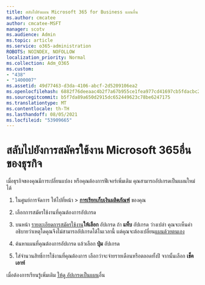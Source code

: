 ```yaml
---
title: สลับไปยังแผน Microsoft 365 for Business แผนอื่น
ms.author: cmcatee
author: cmcatee-MSFT
manager: scotv
ms.audience: Admin
ms.topic: article
ms.service: o365-administration
ROBOTS: NOINDEX, NOFOLLOW
localization_priority: Normal
ms.collection: Adm_O365
ms.custom:
- "438"
- "1400007"
ms.assetid: 49d77463-d3da-4106-abcf-2d5209106ea2
ms.openlocfilehash: 6882f76deeaac4b2f7a67b955ce1fea977cd41697cb5fdacbc2d866b3933ef8a
ms.sourcegitcommit: b5f7da89a650d2915dc652449623c78be6247175
ms.translationtype: MT
ms.contentlocale: th-TH
ms.lasthandoff: 08/05/2021
ms.locfileid: "53909665"
---
```

# <a name="switch-to-a-different-microsoft-365-for-business-subscription"></a>สลับไปยังการสมัครใช้งาน Microsoft 365อื่นของธุรกิจ

เมื่อธุรกิจของคุณมีการเปลี่ยนแปลง หรือคุณต้องการฟีเจอร์เพิ่มเติม คุณสามารถอัปเกรดเป็นแผนใหม่ได้
  
1. ในศูนย์การจัดการ ให้ไปที่หน้า \> **[การเรียกเก็บเงินผลิตภัณฑ์](https://go.microsoft.com/fwlink/p/?linkid=842054)** ของคุณ

2. เลือกการสมัครใช้งานที่คุณต้องการอัปเกรด

3. บนหน้า [รายละเอียดการสมัครใช้งาน](https://admin.microsoft.com/AdminPortal/Home#/subscriptions/webdirect%252F0dbaa202-d590-4529-98c2-a5e2ebaac702)**ให้เลือก** อัปเกรด  ถ้า **แท็บ** อัปเกรด ว่างเปล่า คุณจะเห็นคําอธิบายว่าเหตุใดคุณจึงไม่สามารถอัปเกรดได้ในเวลานี้ แต่คุณจะต้องเปลี่ยน[แผนด้วยตนเอง](https://docs.microsoft.com/microsoft-365/commerce/subscriptions/change-plans-manually?view=o365-worldwide)

4. ค้นหาแผนที่คุณต้องการอัปเกรด แล้วเลือก **ปุ่ม** อัปเกรด

5. ใส่จํานวนสิทธิ์การใช้งานที่คุณต้องการ เลือกว่าจะจ่ายรายเดือนหรือตลอดทั้งปี จากนั้นเลือก **เช็คเอาท์**

เมื่อต้องการเรียนรู้เพิ่มเติม [ให้ดู อัปเกรดเป็นแผน](https://docs.microsoft.com/microsoft-365/commerce/subscriptions/upgrade-to-different-plan)อื่น
